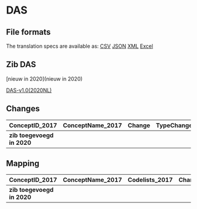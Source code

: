 # DAS
## File formats

The translation specs are available as: 
[CSV](../csv/DAS.csv) [JSON](../json/DAS.json) [XML](../xml/DAS.xml) [Excel](../excel/DAS.xlsx)



## Zib DAS

[nieuw in 2020](nieuw in 2020)

[DAS-v1.0(2020NL)](https://zibs.nl/wiki/DAS-v1.0(2020NL))









## Changes

| ConceptID_2017             | ConceptName_2017   | Change   | TypeChange   | Impact_heen   | TRANSLATIE_spec_heen   | Impact_terug   | TRANSLATIE_spec_terug   | Omschrijving   |
|:---------------------------|:-------------------|:---------|:-------------|:--------------|:-----------------------|:---------------|:------------------------|:---------------|
| **zib toegevoegd in 2020** |                    |          |              |               |                        |                |                         |                |

## Mapping

| ConceptID_2017             | ConceptName_2017   | Codelists_2017   | Change   | ConceptID_2020             | ConceptName_2020   | Codelists_2020   | Bits   | Omschrijving   | TypeChange   | Impact_heen   | TRANSLATIE_spec_heen   | Impact_terug   | TRANSLATIE_spec_terug   |
|:---------------------------|:-------------------|:-----------------|:---------|:---------------------------|:-------------------|:-----------------|:-------|:---------------|:-------------|:--------------|:-----------------------|:---------------|:------------------------|
| **zib toegevoegd in 2020** |                    |                  |          | **zib toegevoegd in 2020** |                    |                  |        |                |              |               |                        |                |                         |

